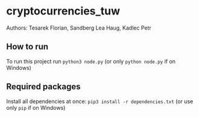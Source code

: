 # cryptocurrencies_tuw

Authors: Tesarek Florian, Sandberg Lea Haug, Kadlec Petr

## How to run

To run this project run `python3 node.py` (or only `python node.py` if on Windows)

## Required packages

Install all dependencies at once: `pip3 install -r dependencies.txt` (or use only `pip` if on Windows)